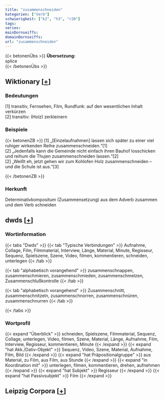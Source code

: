 ```yaml
---
title: "zusammenschneiden"
kategorien: ["Verb"]
schwierigkeit: ["k2", "h3", "r20"]
tags:
series:
mainDornseiffs:
domainDornseiffs:
url: "zusammenschneiden"
---
```


{{< betonenÜbs >}}
**Übersetzung:**  
splice  
{{< /betonenÜbs >}}

## Wiktionary [[+](https://de.wiktionary.org/wiki/zusammenschneiden)]

### Bedeutungen
[1] transitiv, Fernsehen, Film, Rundfunk: auf den wesentlichen Inhalt verkürzen  
[2] transitiv: (Holz) zerkleinern  

### Beispiele
{{< betonenZB >}}
[1] „[Einzelaufnahmen] lassen sich später zu einer viel ruhiger wirkenden Reihe zusammenschneiden.“[1]  
[2] „Jedenfalls kann die Gemeinde nicht einfach ihren Bauhof losschicken und reihum die Thujen zusammenschneiden lassen.“[2]  
[2] „Weißt eh, jetzt gehen wir zum Kohlofen Holz zusammenschneiden – und die Schule ist aus.“[3]  

{{< /betonenZB >}}
### Herkunft
Determinativkompositum (Zusammensetzung) aus dem Adverb zusammen und dem Verb schneiden  



## dwds [[+](https://www.dwds.de/wb/zusammenschneiden)]

### Wortinformation
{{< tabs "Dwds" >}}
{{< tab "Typische Verbindungen" >}}
Aufnahme, Collage, Film, Filmmaterial, Interview, Länge, Material, Minute, Regisseur, Sequenz, Spielszene, Szene, Video, filmen, kommentieren, schneiden, unterlegen
{{< /tab >}}

{{< tab "alphabetisch vorangehend" >}}
zusammenschnappen, zusammenschmieren, zusammenschmieden, zusammenschmelzen, Zusammenschlußkontrolle
{{< /tab >}}

{{< tab "alphabetisch vorangehend" >}}
Zusammenschnitt, zusammenschnitzeln, zusammenschnorren, zusammenschnüren, zusammenschnurren
{{< /tab >}}

{{< /tabs >}}

### Wortprofil
{{< expand "Überblick" >}} schneiden, Spielszene, Filmmaterial, Sequenz, Collage, unterlegen, Video, filmen, Szene, Material, Länge, Aufnahme, Film, Interview, Regisseur, kommentieren, Minute {{< /expand >}}
{{< expand "hat Akk./Dativ-Objekt" >}} Sequenz, Video, Szene, Material, Aufnahme, Film, Bild {{< /expand >}}
{{< expand "hat Präpositionalgruppe" >}} aus Material, zu Film, aus Film, aus Stunde {{< /expand >}}
{{< expand "in Koordination mit" >}} unterlegen, filmen, kommentieren, drehen, aufnehmen {{< /expand >}}
{{< expand "hat Subjekt" >}} Regisseur {{< /expand >}}
{{< expand "hat Passivsubjekt" >}} Film {{< /expand >}}

## Leipzig Corpora [[+](https://corpora.uni-leipzig.de/en/res?word=zusammenschneiden&corpusId=deu_newscrawl-public_2018)]

